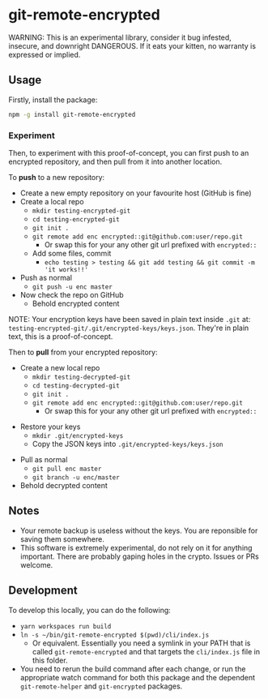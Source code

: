# git-remote-encrypted

WARNING: This is an experimental library, consider it bug infested, insecure,
and downright DANGEROUS. If it eats your kitten, no warranty is expressed or
implied.

## Usage

Firstly, install the package:

```sh
npm -g install git-remote-encrypted
```

### Experiment

Then, to experiment with this proof-of-concept, you can first push to an
encrypted repository, and then pull from it into another location.

To **push** to a new repository:

- Create a new empty repository on your favourite host (GitHub is fine)
- Create a local repo
  - `mkdir testing-encrypted-git`
  - `cd testing-encrypted-git`
  - `git init .`
  - `git remote add enc encrypted::git@github.com:user/repo.git`
    - Or swap this for your any other git url prefixed with `encrypted::`
  - Add some files, commit
    - `echo testing > testing && git add testing && git commit -m 'it works!!'`
- Push as normal
  - `git push -u enc master`
- Now check the repo on GitHub
  - Behold encrypted content

NOTE: Your encryption keys have been saved in plain text inside `.git` at:
`testing-encrypted-git/.git/encrypted-keys/keys.json`. They're in plain text,
this is a proof-of-concept.

Then to **pull** from your encrypted repository:

- Create a new local repo
  - `mkdir testing-decrypted-git`
  - `cd testing-decrypted-git`
  - `git init .`
  - `git remote add enc encrypted::git@github.com:user/repo.git`
    - Or swap this for your any other git url prefixed with `encrypted::`

* Restore your keys
  - `mkdir .git/encrypted-keys`
  - Copy the JSON keys into `.git/encrypted-keys/keys.json`

- Pull as normal
  - `git pull enc master`
  - `git branch -u enc/master`
- Behold decrypted content

## Notes

- Your remote backup is useless without the keys. You are reponsible for
  saving them somewhere.
- This software is extremely experimental, do not rely on it for anything
  important. There are probably gaping holes in the crypto. Issues or PRs
  welcome.

## Development

To develop this locally, you can do the following:

- `yarn workspaces run build`
- `ln -s ~/bin/git-remote-encrypted $(pwd)/cli/index.js`
  - Or equivalent. Essentially you need a symlink in your PATH that is called
    `git-remote-encrypted` and that targets the `cli/index.js` file in this
    folder.
- You need to rerun the build command after each change, or run the
  appropriate watch command for both this package and the dependent
  `git-remote-helper` and `git-encrypted` packages.
